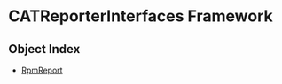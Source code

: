 # CATReporterInterfaces Framework

## Object Index

  * [RpmReport](CATReporterInterfaces/interface_RpmReport_18193.md)